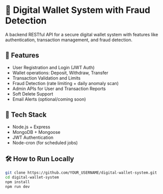# 💸 Digital Wallet System with Fraud Detection

A backend RESTful API for a secure digital wallet system with features like authentication, transaction management, and fraud detection.

## 🚀 Features

- User Registration and Login (JWT Auth)
- Wallet operations: Deposit, Withdraw, Transfer
- Transaction Validation and Limits
- Fraud Detection (rate limiting + daily anomaly scan)
- Admin APIs for User and Transaction Reports
- Soft Delete Support
- Email Alerts (optional/coming soon)

## 📁 Tech Stack

- Node.js + Express
- MongoDB + Mongoose
- JWT Authentication
- Node-cron (for scheduled jobs)

## 🛠️ How to Run Locally

```bash
git clone https://github.com/YOUR_USERNAME/digital-wallet-system.git
cd digital-wallet-system
npm install
npm run dev
